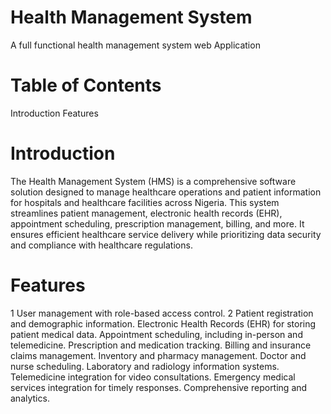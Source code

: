 # Health Management System
A full functional health management system web Application 

# Table of Contents
Introduction
Features

# Introduction
The Health Management System (HMS) is a comprehensive software solution designed to manage healthcare operations and patient information for hospitals and healthcare facilities across Nigeria. This system streamlines patient management, electronic health records (EHR), appointment scheduling, prescription management, billing, and more. It ensures efficient healthcare service delivery while prioritizing data security and compliance with healthcare regulations.

# Features
1 User management with role-based access control.
2 Patient registration and demographic information.
Electronic Health Records (EHR) for storing patient medical data.
Appointment scheduling, including in-person and telemedicine.
Prescription and medication tracking.
Billing and insurance claims management.
Inventory and pharmacy management.
Doctor and nurse scheduling.
Laboratory and radiology information systems.
Telemedicine integration for video consultations.
Emergency medical services integration for timely responses.
Comprehensive reporting and analytics.
